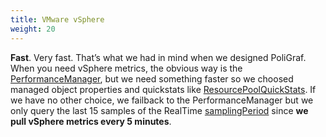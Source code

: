 ```yaml
---
title: VMware vSphere
weight: 20
---
```



**Fast**. Very fast. That’s what we had in mind when we designed PoliGraf. When you need vSphere metrics, the obvious way is the [PerformanceManager](http://pubs.vmware.com/vsphere-60/topic/com.vmware.wssdk.apiref.doc/vim.PerformanceManager.html), but we need something faster so we choosed managed object properties and quickstats like [ResourcePoolQuickStats](http://pubs.vmware.com/vsphere-60/topic/com.vmware.wssdk.apiref.doc/vim.ResourcePool.Summary.QuickStats.html). If we have no other choice, we failback to the PerformanceManager but we only query the last 15 samples of the RealTime [samplingPeriod](http://pubs.vmware.com/vsphere-60/topic/com.vmware.wssdk.apiref.doc/vim.HistoricalInterval.html#samplingPeriod) since **we pull vSphere metrics every 5 minutes**.
